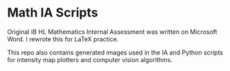 # Math IA Scripts
Original IB HL Mathematics Internal Assessment was written on Microsoft Word. I rewrote this for LaTeX practice.

This repo also contains generated images used in the IA and Python scripts for intensity map plotters and computer vision algorithms.
